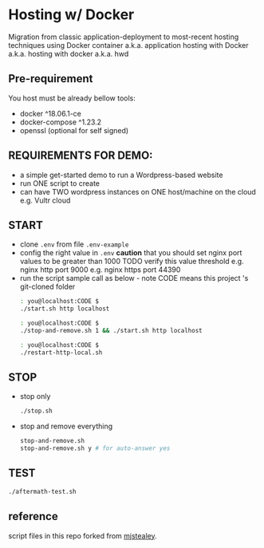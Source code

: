 # Hosting w/ Docker
Migration from classic application-deployment to most-recent hosting techniques using Docker container
a.k.a. application hosting with Docker
a.k.a. hosting with docker 
a.k.a. hwd

## Pre-requirement
You host must be already bellow tools:
- docker ^18.06.1-ce
- docker-compose ^1.23.2
- openssl (optional for self signed)

## REQUIREMENTS FOR DEMO:
- a simple get-started demo to run a Wordpress-based website
- run ONE script to create
- can have TWO wordpress instances on ONE host/machine on the cloud e.g. Vultr cloud

## START
- clone `.env` from file `.env-example`
- config the right value in `.env`
  **caution** that you should set nginx port values to be greater than 1000 
  TODO verify this value threshold
  e.g. nginx http  port 9000
  e.g. nginx https port 44390
- run the script 
  sample call as below - note CODE means this project 's git-cloned folder
  ```bash
  : you@localhost:CODE $
  ./start.sh http localhost
  
  : you@localhost:CODE $
  ./stop-and-remove.sh 1 && ./start.sh http localhost
  
  : you@localhost:CODE $
  ./restart-http-local.sh
  ```


## STOP
- stop only 
  ```bash
  ./stop.sh
  ```

- stop and remove everything
  ```bash
  stop-and-remove.sh
  stop-and-remove.sh y # for auto-answer yes
  ```


## TEST
```bash
./aftermath-test.sh
```


## reference
script files in this repo forked from [mjstealey](https://github.com/mjstealey/wordpress-nginx-docker).
